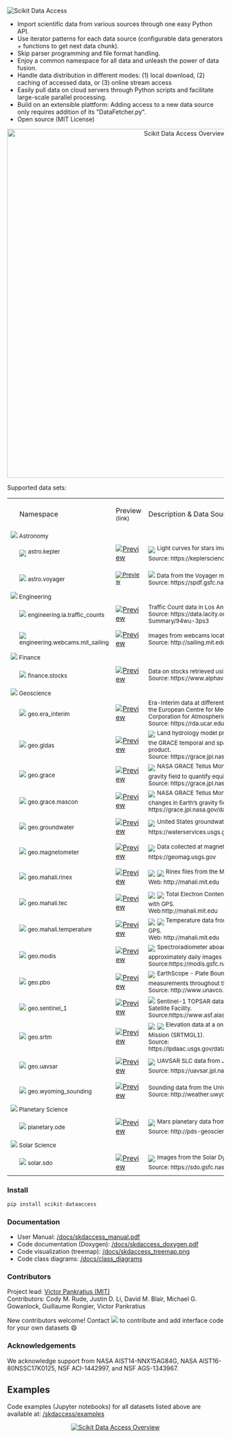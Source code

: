 <p align="left">
  <img alt="Scikit Data Access" src="https://github.com/MITHaystack/scikit-dataaccess/raw/master/skdaccess/docs/images/skdaccess_logo360x100.png"/>
</p>

- Import scientific data from various sources through one easy Python API.
- Use iterator patterns for each data source (configurable data generators + functions to get next data chunk).
- Skip parser programming and file format handling.
- Enjoy a common namespace for all data and unleash the power of data fusion.
- Handle data distribution in different modes: (1) local download, (2) caching of accessed data, or (3) online stream access
- Easily pull data on cloud servers through Python scripts and facilitate large-scale parallel processing.
- Build on an extensible plattform: Adding access to a new data source only requires addition of its "DataFetcher.py".   
- Open source (MIT License)

<p align="center">
  <img alt="Scikit Data Access Overview" src="https://github.com/MITHaystack/scikit-dataaccess/raw/master/skdaccess/docs/images/skdaccess_overviewdiag.png" width="810"/>
</p>

Supported data sets:

<table>

 <tr>
  <td>
  <p><o:p>&nbsp;</o:p></p>
  </td>
   <!-- namespace -->
  <td width=200>
  <p>Namespace</p>
  </td>
   <!-- preview -->
  <td width=63>
    <p><span>Preview<br><sup>(link)</sup></span></p>
  </td>
   <!-- description -->
  <td width=500>
  <p><span>Description & Data Source</span></p>
  </td>
 </tr>

 <!--- HEADER ENTRY ---------------------------------->
 <tr>
  <td colspan=4><sup> 
  <img src=https://github.com/MITHaystack/scikit-dataaccess/raw/master/skdaccess/docs/images/icon_astro.png>  Astronomy
  </sup>  
  </td>
 </tr>

 <!--- ENTRY ---------------------------------->
 <tr>
  <td width=2>
  <p><o:p>&nbsp;</o:p></p>
  </td>
  
   <!-- namespace -->
  <td width=200>
  <img src=https://github.com/MITHaystack/scikit-dataaccess/raw/master/skdaccess/docs/images/icon_astro.png> 
        <sup> astro.kepler </sup>
  </td>
  
   <!-- preview -->
  <td width=63>
  <a href="https://github.com/MITHaystack/scikit-dataaccess/blob/master/skdaccess/examples/Demo_Kepler.ipynb"><img alt="Preview" src="https://github.com/MITHaystack/scikit-dataaccess/raw/master/skdaccess/docs/images/icon_skdaccess.astro.kepler.png"/></a>  
  </td>
   
   <!-- description -->
  <td width=500>
   <img src="https://github.com/MITHaystack/scikit-dataaccess/raw/master/skdaccess/docs/images/icon_datasource_logo_nasa.png" /> <sup> Light curves for stars imaged by the NASA Kepler Space Telescope <br>Source: https://keplerscience.arc.nasa.gov</sup> 
  </td>
 </tr>
 
  
  <!--- ENTRY ---------------------------------->
 <tr>
  <td width=2>
  <p><o:p>&nbsp;</o:p></p>
  </td>
  
   <!-- namespace -->
  <td width=200><sup> 
  <img src=https://github.com/MITHaystack/scikit-dataaccess/raw/master/skdaccess/docs/images/icon_astro.png> astro.voyager 
  </sup> 
  </td>
  
   <!-- preview -->
  <td width=63><sup> 
  <a href="https://github.com/MITHaystack/scikit-dataaccess/blob/master/skdaccess/examples/Demo_Voyager.ipynb"><img alt="Preview" src="https://github.com/MITHaystack/scikit-dataaccess/raw/master/skdaccess/docs/images/icon_skdaccess.astro.voyager.png"/></a>
  </sup> 
  </td>
   
   <!-- description -->
  <td width=500>
  <sup> 
   <img src="https://github.com/MITHaystack/scikit-dataaccess/raw/master/skdaccess/docs/images/icon_datasource_logo_nasa.png" /> Data from the Voyager mission. <br> Source: https://spdf.gsfc.nasa.gov/
  </sup> 
  </td>
 </tr>
 
  <!--- HEADER ENTRY ---------------------------------->
 <tr>
  <td colspan=4><sup> 
  <img src=https://github.com/MITHaystack/scikit-dataaccess/raw/master/skdaccess/docs/images/icon_engineering.png> Engineering
  </sup>
  </td>
 </tr>
 
  <!--- ENTRY ---------------------------------->
 <tr>
  <td width=2>
  <p><o:p>&nbsp;</o:p></p>
  </td>
  
   <!-- namespace -->
  <td width=200><sup> 
  <img src=https://github.com/MITHaystack/scikit-dataaccess/raw/master/skdaccess/docs/images/icon_engineering.png> engineering.la.traffic_counts 
  </sup> 
  </td>
  
   <!-- preview -->
  <td width=63>
  <a href="https://github.com/MITHaystack/scikit-dataaccess/blob/master/skdaccess/examples/Demo_Traffic_Counts.ipynb"><img alt="Preview" src="https://github.com/MITHaystack/scikit-dataaccess/raw/master/skdaccess/docs/images/icon_skdaccess.engineering.la.traffic_counts.png"/></a>  
  </td>
   
   <!-- description -->
  <td width=500><sup> 
   Traffic Count data in Los Angeles. <br> Source: https://data.lacity.org/A-Livable-and-Sustainable-City/LADOT-Traffic-Counts-Summary/94wu-3ps3
  <sup> 
  </td>
 </tr>
 
   <!--- ENTRY ---------------------------------->
 <tr>
  <td width=2>
  <p><o:p>&nbsp;</o:p></p>
  </td>

   <!-- namespace -->
  <td width=200><sup>
  <img src=https://github.com/MITHaystack/scikit-dataaccess/raw/master/skdaccess/docs/images/icon_engineering.png> engineering.webcams.mit_sailing 
  </sup>
  </td>

   <!-- preview -->
  <td width=63>
  <a href="https://github.com/MITHaystack/scikit-dataaccess/blob/master/skdaccess/examples/Demo_MIT_Sailing_Webcams.ipynb"><img alt="Preview" src="https://github.com/MITHaystack/scikit-dataaccess/raw/master/skdaccess/docs/images/icon_skdaccess.engineering.webcam.mit_sailing.png"/></a>
  </td>

   <!-- description -->
  <td width=500><sup>
   Images from webcams located at the MIT Sailing Pavilion <br> Source: http://sailing.mit.edu/webcam.php
  <sup>
  </td>
 </tr>


 <!--- HEADER ENTRY ---------------------------------->
 <tr>
  <td colspan=4><sup>
  <img src=https://github.com/MITHaystack/scikit-dataaccess/raw/master/skdaccess/docs/images/icon_finance.png>  Finance
  </sup>
  </td>
 </tr>


 <!--- ENTRY ---------------------------------->
 <tr>
  <td width=2>
  <p><o:p>&nbsp;</o:p></p>
  </td>

   <!-- namespace -->
  <td width=200><sup>
  <img src=https://github.com/MITHaystack/scikit-dataaccess/raw/master/skdaccess/docs/images/icon_finance.png> finance.stocks
  </sup>
  </td>

   <!-- preview -->
  <td width=63>
  <a href="https://github.com/MITHaystack/scikit-dataaccess/blob/master/skdaccess/examples/Demo_Stocks.ipynb"><img alt="Preview" src="https://github.com/MITHaystack/scikit-dataaccess/raw/master/skdaccess/docs/images/icon_skdaccess.finance.stocks.png"/></a>
  </td>

   <!-- description -->
  <td width=500><sup>
   Data on stocks retrieved using Alpha Vantage API. <br> Source: https://www.alphavantage.co/
   </sup>
  </td>
 </tr>



 <!--- HEADER ENTRY ---------------------------------->
 <tr>
  <td colspan=4><sup> 
  <img src=https://github.com/MITHaystack/scikit-dataaccess/raw/master/skdaccess/docs/images/icon_geo.png>  Geoscience
  </sup>  
  </td>
 </tr>

  <!--- ENTRY ---------------------------------->
 <tr>
  <td width=2>
  <p><o:p>&nbsp;</o:p></p>
  </td>
  
   <!-- namespace -->
  <td width=200>
  <sup> 
  <img src=https://github.com/MITHaystack/scikit-dataaccess/raw/master/skdaccess/docs/images/icon_geo.png>   geo.era_interim 
  </sup> 
  </td>
  
   <!-- preview -->
  <td width=63>
  <a href="https://github.com/MITHaystack/scikit-dataaccess/blob/master/skdaccess/examples/Demo_ERA_Interim.ipynb"><img alt="Preview" src="https://github.com/MITHaystack/scikit-dataaccess/raw/master/skdaccess/docs/images/icon_skdaccess.geo.era_interim.png"/></a>  
  </td>
   
   <!-- description -->
  <td width=500><sup> 
   Era-Interim data at different pressure values from <br/> the European Centre for Medium-Range Weather Forecasts accessed through the University Corporation for Atmospheric Research. <br> Source: https://rda.ucar.edu/datasets/ds627.0/
  </sup> 
  </td>
 </tr>
  

 <!--- ENTRY ---------------------------------->
 <tr>
  <td width=2>
  <p><o:p>&nbsp;</o:p></p>
  </td>
  
   <!-- namespace -->
  <td width=200><sup> 
  <img src=https://github.com/MITHaystack/scikit-dataaccess/raw/master/skdaccess/docs/images/icon_geo.png>   geo.gldas 
  </sup>  
  </td>
  
   <!-- preview -->
  <td width=63><a href="https://github.com/MITHaystack/scikit-dataaccess/blob/master/skdaccess/examples/Demo_GLDAS.ipynb"><img alt="Preview" src="https://github.com/MITHaystack/scikit-dataaccess/raw/master/skdaccess/docs/images/icon_skdaccess.geo.gldas.png"/></a>
  </td>
   
   <!-- description -->
  <td width=500><img src="https://github.com/MITHaystack/scikit-dataaccess/raw/master/skdaccess/docs/images/icon_datasource_logo_nasa.png" /> <sup> Land hydrology model produced by NASA. This version of the data is generated to match the GRACE temporal and spatial characteristics and is available as a complementary data product. <br> Source: https://grace.jpl.nasa.gov/data/get-data/land-water-content </sup>
  </td>
 </tr>
 
 
  <!--- ENTRY ---------------------------------->
 <tr>
  <td width=2>
  <p><o:p>&nbsp;</o:p></p>
  </td>
  
   <!-- namespace -->
  <td width=200><sup> 
  <img src=https://github.com/MITHaystack/scikit-dataaccess/raw/master/skdaccess/docs/images/icon_geo.png>   geo.grace 
  </sup>  
  </td>
  
   <!-- preview -->
  <td width=63>
  <a href="https://github.com/MITHaystack/scikit-dataaccess/blob/master/skdaccess/examples/Demo_GRACE.ipynb"><img alt="Preview" src="https://github.com/MITHaystack/scikit-dataaccess/raw/master/skdaccess/docs/images/icon_skdaccess.geo.grace.png"/></a>
  </td>
   
   <!-- description -->
  <td width=500>
   <img src="https://github.com/MITHaystack/scikit-dataaccess/raw/master/skdaccess/docs/images/icon_datasource_logo_nasa.png" /> <sup> NASA GRACE Tellus Monthly Mass Grids. 30-day measurements of changes in Earth’s gravity field to quantify equivalent water thickness. <br> Source: https://grace.jpl.nasa.gov/data/get-data/monthly-mass-grids-land  </sup>
  </td>
 </tr>


 <!--- ENTRY ---------------------------------->
 <tr>
  <td width=2>
  <p><o:p>&nbsp;</o:p></p>
  </td>
  
   <!-- namespace -->
  <td width=200><sup> 
  <img src=https://github.com/MITHaystack/scikit-dataaccess/raw/master/skdaccess/docs/images/icon_geo.png>   geo.grace.mascon
  </sup>  
  </td>
  
   <!-- preview -->
  <td width=63>
  <a href="https://github.com/MITHaystack/scikit-dataaccess/blob/master/skdaccess/examples/Demo_GRACE_Mascon.ipynb"><img alt="Preview" src="https://github.com/MITHaystack/scikit-dataaccess/raw/master/skdaccess/docs/images/icon_skdaccess.geo.grace.mascon.png"/></a>
  </td>
   
   <!-- description -->
  <td width=500>
   <img src="https://github.com/MITHaystack/scikit-dataaccess/raw/master/skdaccess/docs/images/icon_datasource_logo_nasa.png" /> <sup> NASA GRACE Tellus Monthly Mass Grids - Global Mascons. 30-day measurements of changes in Earth’s gravity field to quantify equivalent water thickness. Source: https://grace.jpl.nasa.gov/data/get-data/jpl_global_mascons </sup>
  </td>
 </tr>


 <!--- ENTRY ---------------------------------->
 <tr>
  <td width=2>
  <p><o:p>&nbsp;</o:p></p>
  </td>
  
   <!-- namespace -->
  <td width=200><sup> 
  <img src=https://github.com/MITHaystack/scikit-dataaccess/raw/master/skdaccess/docs/images/icon_geo.png>   geo.groundwater </sup>
  </sup>  
  </td>
  
   <!-- preview -->
  <td width=63>
  <a href="https://github.com/MITHaystack/scikit-dataaccess/blob/master/skdaccess/examples/Demo_Groundwater.ipynb"><img alt="Preview" src="https://github.com/MITHaystack/scikit-dataaccess/raw/master/skdaccess/docs/images/icon_skdaccess.geo.groundwater.png"/></a>
  </td>
   
   <!-- description -->
  <td width=500>
   <img src="https://github.com/MITHaystack/scikit-dataaccess/raw/master/skdaccess/docs/images/icon_datasource_logo_usgs.png" /> <sup> United States groundwater monitoring wells measuring the depth to water level. Source: https://waterservices.usgs.gov </sup>
  </td>
 </tr>
 

 <!--- ENTRY ---------------------------------->
 <tr>
  <td width=2>
  <p><o:p>&nbsp;</o:p></p>
  </td>
  
   <!-- namespace -->
  <td width=200><sup> 
  <img src=https://github.com/MITHaystack/scikit-dataaccess/raw/master/skdaccess/docs/images/icon_geo.png> geo.magnetometer
  </sup>  
  </td>
  
   <!-- preview -->
  <td width=63>
  <a href="https://github.com/MITHaystack/scikit-dataaccess/blob/master/skdaccess/examples/Demo_Magnetometer.ipynb"><img alt="Preview" src="https://github.com/MITHaystack/scikit-dataaccess/raw/master/skdaccess/docs/images/icon_skdaccess.geo.magnetometer.png"/></a>
  </td>
   
   <!-- description -->
  <td width=500>
   <img src="https://github.com/MITHaystack/scikit-dataaccess/raw/master/skdaccess/docs/images/icon_datasource_logo_usgs.png" /> <sup> Data collected at magnetic observatories operated by the U.S. Geological Survey. Source: https://geomag.usgs.gov</sup>
  </td>
 </tr>
 
 
  <!--- ENTRY ---------------------------------->
 <tr>
  <td width=2>
  <p><o:p>&nbsp;</o:p></p>
  </td>
  
   <!-- namespace -->
  <td width=200><sup> 
  <img src=https://github.com/MITHaystack/scikit-dataaccess/raw/master/skdaccess/docs/images/icon_geo.png>   geo.mahali.rinex
  </sup>  
  </td>
  
   <!-- preview -->
  <td width=63>
  <a href="https://github.com/MITHaystack/scikit-dataaccess/blob/master/skdaccess/examples/Demo_Mahali_Rinex.ipynb"> <img alt="Preview" src="https://github.com/MITHaystack/scikit-dataaccess/raw/master/skdaccess/docs/images/icon_skdaccess.geo.mahali.rinex.png"/></a> 
  </td>
   
   <!-- description -->
  <td width=500>
   <img src="https://github.com/MITHaystack/scikit-dataaccess/raw/master/skdaccess/docs/images/icon_datasource_logo_mit.png" /> <img src="https://github.com/MITHaystack/scikit-dataaccess/raw/master/skdaccess/docs/images/icon_datasource_logo_nsf.png" /> <sup> Rinex files from the MIT led NSF project studying the Earth’s ionosphere with GPS. <br> Web: http://mahali.mit.edu  </sup>
  </td>
 </tr>
 
 
  <!--- ENTRY ---------------------------------->
 <tr>
  <td width=2>
  <p><o:p>&nbsp;</o:p></p>
  </td>
  
   <!-- namespace -->
  <td width=200><sup> 
  <img src=https://github.com/MITHaystack/scikit-dataaccess/raw/master/skdaccess/docs/images/icon_geo.png>   geo.mahali.tec
  </sup>  
  </td>
  
   <!-- preview -->
  <td width=63>
  <a href="https://github.com/MITHaystack/scikit-dataaccess/blob/master/skdaccess/examples/Demo_Mahali_TEC.ipynb"> <img alt="Preview" src="https://github.com/MITHaystack/scikit-dataaccess/raw/master/skdaccess/docs/images/icon_skdaccess.geo.mahali.tec.png"/></a>
  </td>
   
   <!-- description -->
  <td width=500>
   <img src="https://github.com/MITHaystack/scikit-dataaccess/raw/master/skdaccess/docs/images/icon_datasource_logo_mit.png" /> <img src="https://github.com/MITHaystack/scikit-dataaccess/raw/master/skdaccess/docs/images/icon_datasource_logo_nsf.png" /> <sup> Total Electron Content from the MIT led NSF project studying the Earth’s ionosphere with GPS. <br> Web:http://mahali.mit.edu  </sup> 
  </td>
 </tr>
 
 
  <!--- ENTRY ---------------------------------->
 <tr>
  <td width=2>
  <p><o:p>&nbsp;</o:p></p>
  </td>
  
   <!-- namespace -->
  <td width=200><sup> 
  <img src=https://github.com/MITHaystack/scikit-dataaccess/raw/master/skdaccess/docs/images/icon_geo.png> geo.mahali.temperature 
  </sup>  
  </td>
  
   <!-- preview -->
  <td width=63>
  <a href="https://github.com/MITHaystack/scikit-dataaccess/blob/master/skdaccess/examples/Demo_Mahali_Temperature.ipynb"> <img alt="Preview" src="https://github.com/MITHaystack/scikit-dataaccess/raw/master/skdaccess/docs/images/icon_skdaccess.geo.mahali.temperature.png"/></a>
  </td>
   
   <!-- description -->
  <td width=500>
   <img src="https://github.com/MITHaystack/scikit-dataaccess/raw/master/skdaccess/docs/images/icon_datasource_logo_mit.png" /> <img src="https://github.com/MITHaystack/scikit-dataaccess/raw/master/skdaccess/docs/images/icon_datasource_logo_nsf.png" /> <sup> Temperature data from the MIT led NSF project studying the Earth’s ionosphere with GPS. <br>Web: http://mahali.mit.edu </sup>
  </td>
 </tr>
 
 
  <!--- ENTRY ---------------------------------->
 <tr>
  <td width=2>
  <p><o:p>&nbsp;</o:p></p>
  </td>
  
   <!-- namespace -->
  <td width=200><sup> 
  <img src=https://github.com/MITHaystack/scikit-dataaccess/raw/master/skdaccess/docs/images/icon_geo.png>   geo.modis 
  </sup>  
  </td>
  
   <!-- preview -->
  <td width=63>
  <a href="https://github.com/MITHaystack/scikit-dataaccess/blob/master/skdaccess/examples/Demo_MODIS.ipynb"><img alt="Preview" src="https://github.com/MITHaystack/scikit-dataaccess/raw/master/skdaccess/docs/images/icon_skdaccess.geo.modis.png"/></a>
  </td>
   
   <!-- description -->
  <td width=500>
   <img src="https://github.com/MITHaystack/scikit-dataaccess/raw/master/skdaccess/docs/images/icon_datasource_logo_nasa.png" /> <sup> Spectroradiometer aboard the NASA Terra and Aqua image satellites. Generates approximately daily images of the Earth’s surface.<br> Source:https://modis.gsfc.nasa.gov </sup>
  </td>
 </tr>
 
 
  <!--- ENTRY ---------------------------------->
 <tr>
  <td width=2>
  <p><o:p>&nbsp;</o:p></p>
  </td>
  
   <!-- namespace -->
  <td width=200><sup> 
  <img src=https://github.com/MITHaystack/scikit-dataaccess/raw/master/skdaccess/docs/images/icon_geo.png>   geo.pbo 
  </sup>  
  </td>
  
   <!-- preview -->
  <td width=63>
   <a href="https://github.com/MITHaystack/scikit-dataaccess/blob/master/skdaccess/examples/Demo_PBO.ipynb"><img alt="Preview" src="https://github.com/MITHaystack/scikit-dataaccess/raw/master/skdaccess/docs/images/icon_skdaccess.geo.pbo.png"/></a>
  </td>
   
   <!-- description -->
  <td width=500>
   <img src="https://github.com/MITHaystack/scikit-dataaccess/raw/master/skdaccess/docs/images/icon_datasource_logo_unavco.png" /> <sup> EarthScope - Plate Boundary Observatory (PBO): Daily GPS displacement time series measurements throughout the United States.<br>Source: http://www.unavco.org/projects/major-projects/pbo/pbo.html </sup>
  </td>
 </tr>
 
 
  <!--- ENTRY ---------------------------------->
 <tr>
  <td width=2>
  <p><o:p>&nbsp;</o:p></p>
  </td>
  
   <!-- namespace -->
  <td width=200><sup> 
  <img src=https://github.com/MITHaystack/scikit-dataaccess/raw/master/skdaccess/docs/images/icon_geo.png>   geo.sentinel_1
  </sup>  
  </td>
  
   <!-- preview -->
  <td width=63>
  <a href="https://github.com/MITHaystack/scikit-dataaccess/blob/master/skdaccess/examples/Demo_Sentinel_1.ipynb"><img alt="Preview" src="https://github.com/MITHaystack/scikit-dataaccess/raw/master/skdaccess/docs/images/icon_skdaccess.geo.sentinel_1.png"/></a>
  </td>
   
   <!-- description -->
  <td width=500>
   <sup><img src="https://github.com/MITHaystack/scikit-dataaccess/raw/master/skdaccess/docs/images/icon_datasource_logo_esa.png" /> Sentinel-1 TOPSAR data from the European Space Agency retrieved from the Alaska Satellite Facility.<br>Source:https://www.asf.alaska.edu/ </sup>
  </td>
 </tr>
 
 
  <!--- ENTRY ---------------------------------->
 <tr>
  <td width=2>
  <p><o:p>&nbsp;</o:p></p>
  </td>
  
   <!-- namespace -->
  <td width=200><sup> 
  <img src=https://github.com/MITHaystack/scikit-dataaccess/raw/master/skdaccess/docs/images/icon_geo.png>   geo.srtm 
  </sup>  
  </td>
  
   <!-- preview -->
  <td width=63>
  <a href="https://github.com/MITHaystack/scikit-dataaccess/blob/master/skdaccess/examples/Demo_SRTM.ipynb"><img alt="Preview" src="https://github.com/MITHaystack/scikit-dataaccess/raw/master/skdaccess/docs/images/icon_skdaccess.geo.srtm.png"/></a>
  </td>
   
   <!-- description -->
  <td width=500>
   <img src="https://github.com/MITHaystack/scikit-dataaccess/raw/master/skdaccess/docs/images/icon_datasource_logo_nasa.png" /> <img src="https://github.com/MITHaystack/scikit-dataaccess/raw/master/skdaccess/docs/images/icon_datasource_logo_usgs.png" /> <sup> Elevation data at a one arc second resolution from the Shuttle Radar Topography Mission (SRTMGL1).<br>Source: https://lpdaac.usgs.gov/dataset_discovery/measures/measures_products_table/srtmgl1_v003  </sup>
  </td>
 </tr>
 
  <!--- ENTRY ---------------------------------->
 <tr>
  <td width=2>
  <p><o:p>&nbsp;</o:p></p>
  </td>
  
   <!-- namespace -->
  <td width=200><sup> 
  <img src=https://github.com/MITHaystack/scikit-dataaccess/raw/master/skdaccess/docs/images/icon_geo.png>   geo.uavsar 
  </sup>  
  </td>
  
   <!-- preview -->
  <td width=63>
  <a href="https://github.com/MITHaystack/scikit-dataaccess/blob/master/skdaccess/examples/Demo_UAVSAR.ipynb"><img alt="Preview" src="https://github.com/MITHaystack/scikit-dataaccess/raw/master/skdaccess/docs/images/icon_skdaccess.geo.uavsar.png"/></a>
  </td>
   
   <!-- description -->
  <td width=500>
   <img src="https://github.com/MITHaystack/scikit-dataaccess/raw/master/skdaccess/docs/images/icon_datasource_logo_nasa.png" /> <sup> UAVSAR SLC data from JPL.<br>Source: https://uavsar.jpl.nasa.gov/   </sup>
  </td>
 </tr>
 
 
  <!--- ENTRY ---------------------------------->
 <tr>
  <td width=2>
  <p><o:p>&nbsp;</o:p></p>
  </td>
  
   <!-- namespace -->
  <td width=200><sup> 
  <img src=https://github.com/MITHaystack/scikit-dataaccess/raw/master/skdaccess/docs/images/icon_geo.png>   geo.wyoming_sounding 
  </sup>  
  </td>
  
   <!-- preview -->
  <td width=63>
  <a href="https://github.com/MITHaystack/scikit-dataaccess/blob/master/skdaccess/examples/Demo_Wyoming_Sounding.ipynb"><img alt="Preview" src="https://github.com/MITHaystack/scikit-dataaccess/raw/master/skdaccess/docs/images/icon_skdaccess.geo.wyoming_sounding.png"/></a>
  </td>
   
   <!-- description -->
  <td width=500>
   <sup> Sounding data from the University of Wyoming.<br>Source: http://weather.uwyo.edu/upperair/sounding.html </sup>
  </td>
 </tr>
 
 
  <!--- HEADER ENTRY ---------------------------------->
 <tr>
  <td colspan=4><sup> 
  <img src=https://github.com/MITHaystack/scikit-dataaccess/raw/master/skdaccess/docs/images/icon_planetary.png>  Planetary Science
  </sup>  
  </td>
 </tr>
 
 
  <!--- ENTRY ---------------------------------->
 <tr>
  <td width=2>
  <p><o:p>&nbsp;</o:p></p>
  </td>
  
   <!-- namespace -->
  <td width=200><sup> 
  <img src=https://github.com/MITHaystack/scikit-dataaccess/raw/master/skdaccess/docs/images/icon_planetary.png> planetary.ode
  </sup>  
  </td>
  
   <!-- preview -->
  <td width=63>
  <a href="https://github.com/MITHaystack/scikit-dataaccess/blob/master/skdaccess/examples/Demo_ODE.ipynb"> <img alt="Preview" src="https://github.com/MITHaystack/scikit-dataaccess/raw/master/skdaccess/docs/images/icon_skdaccess.planetary.ode.png"/></a>
  </td>
   
   <!-- description -->
  <td width=500>
   <img src="https://github.com/MITHaystack/scikit-dataaccess/raw/master/skdaccess/docs/images/icon_datasource_logo_nasa.png" /> <sup> Mars planetary data from PDS Geosciences Node's Orbital Data Explorer.<br>Source: http://pds-geosciences.wustl.edu/default.htm</sup>
  </td>
 </tr>
 
 
   <!--- HEADER ENTRY ---------------------------------->
 <tr>
  <td colspan=4><sup> 
  <img src=https://github.com/MITHaystack/scikit-dataaccess/raw/master/skdaccess/docs/images/icon_solar.png> Solar Science
  </sup>  
  </td>
 </tr>
 
  <!--- ENTRY ---------------------------------->
 <tr>
  <td width=2>
  <p><o:p>&nbsp;</o:p></p>
  </td>
  
   <!-- namespace -->
  <td width=200><sup> 
  <img src=https://github.com/MITHaystack/scikit-dataaccess/raw/master/skdaccess/docs/images/icon_solar.png> solar.sdo 
  </sup>  
  </td>
  
   <!-- preview -->
  <td width=63>
  <a href="https://github.com/MITHaystack/scikit-dataaccess/blob/master/skdaccess/examples/Demo_SDO.ipynb"> <img alt="Preview" src="https://github.com/MITHaystack/scikit-dataaccess/raw/master/skdaccess/docs/images/icon_skdaccess.solar.sdo.png"/></a>
  </td>
   
   <!-- description -->
  <td width=500>
   <img src="https://github.com/MITHaystack/scikit-dataaccess/raw/master/skdaccess/docs/images/icon_datasource_logo_nasa.png" /> <sup> Images from the Solar Dynamics Observatory.<br>Source: https://sdo.gsfc.nasa.gov/</sup>
  </td>
 </tr>
</table>



### Install
```python
pip install scikit-dataaccess
```

### Documentation

- User Manual: [/docs/skdaccess_manual.pdf](https://github.com/MITHaystack/scikit-dataaccess/blob/master/skdaccess/docs/skdaccess_manual.pdf)<br>
- Code documentation (Doxygen): [/docs/skdaccess_doxygen.pdf](https://github.com/MITHaystack/scikit-dataaccess/blob/master/skdaccess/docs/skdaccess_doxygen.pdf)
- Code visualization (treemap): [/docs/skdaccess_treemap.png](https://github.com/MITHaystack/scikit-dataaccess/blob/master/skdaccess/docs/skdaccess_treemap.png)
- Code class diagrams: [/docs/class_diagrams](https://github.com/MITHaystack/scikit-dataaccess/tree/master/skdaccess/docs/class_diagrams)


### Contributors

Project lead: [Victor Pankratius (MIT)](http://www.victorpankratius.com)<br>
Contributors: Cody M. Rude, Justin D. Li, David M. Blair, Michael G. Gowanlock, Guillaume Rongier, Victor Pankratius

New contributors welcome! Contact <img src="https://github.com/MITHaystack/scikit-dataaccess/raw/master/skdaccess/docs/images/skdaccess_cont.png" /> to contribute and add interface code for your own datasets :smile:

  
### Acknowledgements

We acknowledge support from NASA AIST14-NNX15AG84G, NASA AIST16-80NSSC17K0125, NSF ACI-1442997, and NSF AGS-1343967.

## Examples

Code examples (Jupyter notebooks) for all datasets listed above are available at: [/skdaccess/examples](https://github.com/MITHaystack/scikit-dataaccess/tree/master/skdaccess/examples)

<p align="center">
<a href="https://github.com/MITHaystack/scikit-dataaccess/blob/master/skdaccess/docs/images/skdaccess-quickexamples-combined.png">
  <img alt="Scikit Data Access Overview" src="https://github.com/MITHaystack/scikit-dataaccess/raw/master/skdaccess/docs/images/skdaccess-quickexamples-combined.png"/>
</a>
</p>
